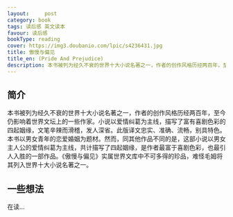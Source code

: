 ```yaml
---
layout:     post
category: book
tags: 读后感 英文读本
favour: 读后感
bookType: reading
cover: https://img3.doubanio.com/lpic/s4236431.jpg
title: 傲慢与偏见
title_en: (Pride And Prejudice)
description: 本书被列为经久不衰的世界十大小说名著之一，作者的创作风格历经两百年，至今仍影响着世界文坛上的一些作家。小说以爱情纠葛为主线，描写了富有喜剧色彩的四起姻缘，文笔辛辣而滑稽，发人深省。此版译文忠实、准确、流畅，别具特色。本书以男女青年的恋爱婚姻为题材。然而，同其他作品不同的是，这部小说以男女主人公的爱情纠葛为主线，共计描写了四起姻缘，是作者最富于喜剧色彩，也最引人入胜的一部作品。《傲慢与偏见》实属世界文库中不可多得的珍品，难怪毛姆将其列入世界十大小说名著之一。
---
```


## 简介
本书被列为经久不衰的世界十大小说名著之一，作者的创作风格历经两百年，至今仍影响着世界文坛上的一些作家。小说以爱情纠葛为主线，描写了富有喜剧色彩的四起姻缘，文笔辛辣而滑稽，发人深省。此版译文忠实、准确、流畅，别具特色。
本书以男女青年的恋爱婚姻为题材。然而，同其他作品不同的是，这部小说以男女主人公的爱情纠葛为主线，共计描写了四起姻缘，是作者最富于喜剧色彩，也最引人入胜的一部作品。《傲慢与偏见》实属世界文库中不可多得的珍品，难怪毛姆将其列入世界十大小说名著之一。

## 一些想法
在读...